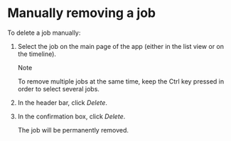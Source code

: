 # Manually removing a job

To delete a job manually:

1. Select the job on the main page of the app (either in the list view or on the timeline).

    > [!NOTE]
    > To remove multiple jobs at the same time, keep the Ctrl key pressed in order to select several jobs. 

2. In the header bar, click *Delete*.

3. In the confirmation box, click *Delete*.

    The job will be permanently removed.
